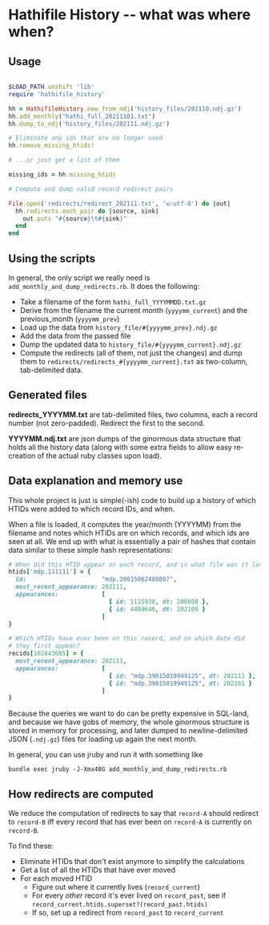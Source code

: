 # Hathifile History -- what was where when?

## Usage

```ruby

$LOAD_PATH.unshift 'lib'
require 'hathifile_history'

hh = HathifileHistory.new_from_ndj('history_files/202110.ndj.gz')
hh.add_monthly("hathi_full_20211101.txt")
hh.dump_to_ndj('history_files/202111.ndj.gz')

# Eliminate any ids that are no longer used
hh.remove_missing_htids!

# ...or just get a list of them

missing_ids = hh.missing_htids

# Compute and dump valid record redirect pairs

File.open('redirects/redirect_202111.txt', 'w:utf-8') do |out|
  hh.redirects.each_pair do |source, sink|
    out.puts "#{source}\t#{sink}"
  end
end

```

## Using the scripts

In general, the only script we really need is 
`add_monthly_and_dump_redirects.rb`. It does the following:

* Take a filename of the form `hathi_full_YYYYMMDD.txt.gz`
* Derive from the filename the current month (`yyyymm_current`) and the 
  previous_month (`yyyymm_prev`)
* Load up the data from `history_file/#{yyyymm_prev}.ndj.gz`
* Add the data from the passed file
* Dump the updated data to `history_file/#{yyyymm_current}.ndj.gz`
* Compute the redirects (all of them, not just the changes) and dump them 
  to `redirects/redirects_#{yyyymm_current}.txt` as two-column, 
  tab-delimited data.

## Generated files

**redirects_YYYYMM.txt** are tab-delimited files, two columns, each a 
record number (not zero-padded). Redirect the first to the second.

**YYYYMM.ndj.txt** are json dumps of the ginormous data structure that 
holds all the history data (along with some extra fields to allow easy 
re-creation of the actual ruby classes upon load).

## Data explanation and memory use

This whole project is just is simple(-ish) code to build up a history of 
which HTIDs were added to which record IDs, and when.

When a file is loaded, it computes the year/month (YYYYMM) from the filename
and notes which HTIDs are on which records, and which ids are seen at all. We
end up with what is essentially a pair of hashes that contain data similar to
these simple hash representations:

```ruby
# When did this HTID appear on each record, and in what file was it last seen?
htids['mdp.111111'] = {
  id:                     "mdp.39015062488807",
  most_recent_appearance: 202111,
  appearances:            [
                            { id: 5115930, dt: 200808 },
                            { id: 4480646, dt: 202109 }
                          ]
}

# Which HTIDs have ever been on this record, and on which date did
# they first appear?
recids[102843605] = {
  most_recent_appearance: 202111,
  appearances:            [
                            { id: "mdp.39015019949125", dt: 202111 },
                            { id: "mdp.39015019949125", dt: 202101 }
                          ]
}

```

Because the queries we want to do can be pretty expensive in SQL-land,
and because we have gobs of memory, the whole ginormous structure is 
stored in memory for processing, and later dumped to newline-delimited JSON
(`.ndj.gz`) files for loading up again the next month. 

In general, you can use jruby and run it with something like

```shell
bundle exec jruby -J-Xmx48G add_monthly_and_dump_redirects.rb 
```

## How redirects are computed

We reduce the computation of redirects to say that `record-A` should 
redirect to `record-B` iff every record that has ever been on `record-A` 
is currently on `record-B`.

To find these:

* Eliminate HTIDs that don't exist anymore to simplify the calculations
* Get a list of all the HTIDs that have ever moved
* For each moved HTID
  * Figure out where it currently lives (`record_current`)
  * For every _other_ record it's ever lived on `record_past`, see if 
    `record_current.htids.superset?(record_past.htids)`
  * If so, set up a redirect from `record_past` to `record_current`


